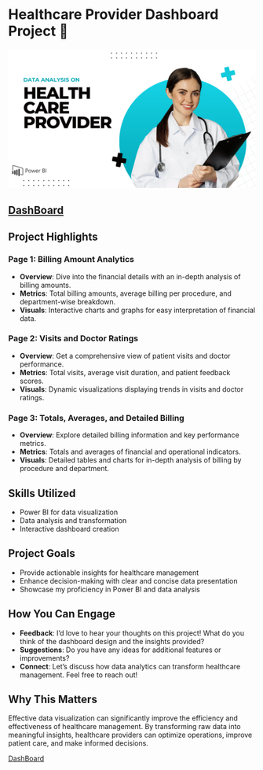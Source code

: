 # Healthcare Provider Dashboard Project 🚀
![Project Thumbnail](https://github.com/NAVEENKRH/HealthCare-Provider-Analysis/blob/550d24cd19071445e3f5a10580a6188ffe2dd1e2/Assets/THUMBNAIL.png)
## [DashBoard](https://app.powerbi.com/view?r=eyJrIjoiNWZhNzQwOGQtY2ExZS00ZWUzLTk0NjItYTk0NGY5MmZiNDhlIiwidCI6ImNkZGIwNzgzLTcwNDYtNDhhNi04YTE5LWZjY2I5Zjg0MDZlYiJ9)

## Project Highlights

### Page 1: Billing Amount Analytics
- **Overview**: Dive into the financial details with an in-depth analysis of billing amounts.
- **Metrics**: Total billing amounts, average billing per procedure, and department-wise breakdown.
- **Visuals**: Interactive charts and graphs for easy interpretation of financial data.

### Page 2: Visits and Doctor Ratings
- **Overview**: Get a comprehensive view of patient visits and doctor performance.
- **Metrics**: Total visits, average visit duration, and patient feedback scores.
- **Visuals**: Dynamic visualizations displaying trends in visits and doctor ratings.

### Page 3: Totals, Averages, and Detailed Billing
- **Overview**: Explore detailed billing information and key performance metrics.
- **Metrics**: Totals and averages of financial and operational indicators.
- **Visuals**: Detailed tables and charts for in-depth analysis of billing by procedure and department.

## Skills Utilized
- Power BI for data visualization
- Data analysis and transformation
- Interactive dashboard creation

## Project Goals
- Provide actionable insights for healthcare management
- Enhance decision-making with clear and concise data presentation
- Showcase my proficiency in Power BI and data analysis

## How You Can Engage
- **Feedback**: I’d love to hear your thoughts on this project! What do you think of the dashboard design and the insights provided?
- **Suggestions**: Do you have any ideas for additional features or improvements?
- **Connect**: Let’s discuss how data analytics can transform healthcare management. Feel free to reach out!

## Why This Matters
Effective data visualization can significantly improve the efficiency and effectiveness of healthcare management. By transforming raw data into meaningful insights, healthcare providers can optimize operations, improve patient care, and make informed decisions.


[DashBoard](https://app.powerbi.com/view?r=eyJrIjoiNWZhNzQwOGQtY2ExZS00ZWUzLTk0NjItYTk0NGY5MmZiNDhlIiwidCI6ImNkZGIwNzgzLTcwNDYtNDhhNi04YTE5LWZjY2I5Zjg0MDZlYiJ9)
